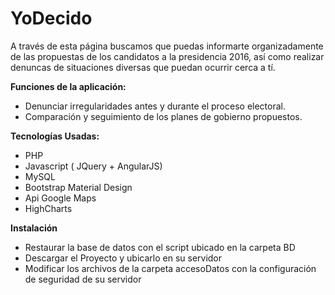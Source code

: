 # YoDecido 


A través de esta página buscamos que puedas informarte organizadamente de las propuestas de los candidatos a la presidencia 2016, así como realizar denuncas de situaciones diversas que puedan ocurrir cerca a tí.

<b>Funciones de la aplicación:</b>

- Denunciar irregularidades antes y durante el proceso electoral.
- Comparación y seguimiento de los planes de gobierno propuestos.

<b>Tecnologías Usadas:</b>

- PHP
- Javascript ( JQuery + AngularJS)
- MySQL
- Bootstrap Material Design
- Api Google Maps
- HighCharts

<b>Instalación </b>

- Restaurar la base de datos con el script ubicado en la carpeta BD
- Descargar el Proyecto y ubicarlo en su servidor
- Modificar los archivos de la carpeta accesoDatos con la configuración de seguridad de su servidor

